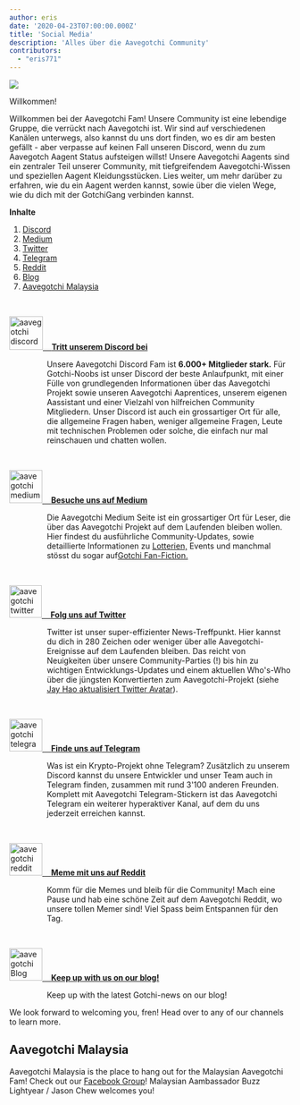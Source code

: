 ```yaml
---
author: eris
date: '2020-04-23T07:00:00.000Z'
title: 'Social Media'
description: 'Alles über die Aavegotchi Community'
contributors:
  - "eris771"
---
```


<div class="headerImageContainer">
<img src="/socialmedia/alfredgotchiwelcome.png" class="headerImage">
<p class="headerImageText">Willkommen!</p>
</div>

Willkommen bei der Aavegotchi Fam! Unsere Community ist eine lebendige Gruppe, die verrückt nach Aavegotchi ist. Wir sind auf verschiedenen Kanälen unterwegs, also kannst du uns dort finden, wo es dir am besten gefällt - aber verpasse auf keinen Fall unseren Discord, wenn du zum Aavegotch Aagent Status aufsteigen willst! Unsere Aavegotchi Aagents sind ein zentraler Teil unserer Community, mit tiefgreifendem Aavegotchi-Wissen und speziellen Aagent Kleidungsstücken. Lies weiter, um mehr darüber zu erfahren, wie du ein Aagent werden kannst, sowie über die vielen Wege, wie du dich mit der GotchiGang verbinden kannst.

<a name="Discord"></a>

<div class="contentsBox">

**Inhalte**

<ol>
<li><a href=#Discord>Discord</a></li>
<li><a href=#Medium>Medium</a></li>
<li><a href=#Twitter>Twitter</a></li>
<li><a href=#Telegram>Telegram</a></li>
<li><a href=#Reddit>Reddit</a></li>
<li><a href=#Blog>Blog</a></li>
<li><a href=#aavegotchi-malaysia>Aavegotchi Malaysia</a></li>
</ol>

</div>

&nbsp;

<a href="https://discord.com/invite/NPwnWB6" target = "_blank"><img src="/socialmedia/discord.png" alt = "aavegotchi discord" width="60" height="60"> &nbsp;&nbsp;&nbsp;**Tritt unserem Discord bei**</a>

<p style="margin-left: 4.8em">Unsere Aavegotchi Discord Fam ist <b>6.000+ Mitglieder stark.</b> Für Gotchi-Noobs ist unser Discord der beste Anlaufpunkt, mit einer Fülle von grundlegenden Informationen über das Aavegotchi Projekt sowie unseren Aavegotchi Aaprentices, unserem eigenen Aassistant und einer Vielzahl von hilfreichen Community Mitgliedern.  
Unser Discord ist auch ein grossartiger Ort für alle, die allgemeine Fragen haben, weniger allgemeine Fragen, Leute mit technischen Problemen oder solche, die einfach nur mal reinschauen und chatten wollen. </p>

<a name="Medium"></a>

&nbsp;<a name="Twitter"></a>

<a href="https://aavegotchi.medium.com/" target = "_blank"><img src="/socialmedia/medium.png" alt = "aavegotchi medium" width="59" height="59"> &nbsp;&nbsp;&nbsp;**Besuche uns auf Medium**</a>

<p style="margin-left: 4.8em">Die Aavegotchi Medium Seite ist ein grossartiger Ort für Leser, die über das Aavegotchi Projekt auf dem Laufenden bleiben wollen. Hier findest du ausführliche Community-Updates, sowie detaillierte Informationen zu <a href="https://aavegotchi.medium.com/aavegotchi-raffles-a-frenly-guide-66f624c9bc60">Lotterien,</a> Events und manchmal stösst du sogar auf<a href = "https://aavegotchi.medium.com/anon-and-the-green-ticket-5776969b3a69">Gotchi Fan-Fiction.</a></p>

&nbsp;<a name="Telegram"></a>

<a href="https://twitter.com/aavegotchi" target = "_blank"><img class="socialmedia" src="/socialmedia/twitter.png" alt = "aavegotchi twitter" width="58" height="58"> &nbsp;&nbsp;&nbsp;**Folg uns auf Twitter**</a>

<p style="margin-left: 4.8em">Twitter ist unser super-effizienter News-Treffpunkt. Hier kannst du dich in 280 Zeichen oder weniger über alle Aavegotchi-Ereignisse auf dem Laufenden bleiben. Das reicht von Neuigkeiten über unsere Community-Parties (!) bis hin zu wichtigen Entwicklungs-Updates und einem aktuellen Who's-Who über die jüngsten Konvertierten zum Aavegotchi-Projekt (siehe <a href=https://twitter.com/aavegotchi/status/1313813072717389824">Jay Hao aktualisiert Twitter Avatar</a>).</p>

&nbsp;

<a href="https://t.me/aavegotchi" target = "_blank"><img class="socialmedia" src="/socialmedia/telegram.png" alt = "aavegotchi telegram" width="59" height="58"> &nbsp;&nbsp;&nbsp;**Finde uns auf Telegram**</a>

<p style="margin-left: 4.8em">Was ist ein Krypto-Projekt ohne Telegram? Zusätzlich zu unserem Discord kannst du unsere Entwickler und unser Team auch in Telegram finden, zusammen mit rund 3'100 anderen Freunden. Komplett mit Aavegotchi Telegram-Stickern ist das Aavegotchi Telegram ein weiterer hyperaktiver Kanal, auf dem du uns jederzeit erreichen kannst. </p>

&nbsp;<a name="Reddit"></a>

<a href="https://www.reddit.com/r/Aavegotchi/" target = "_blank"><img class="socialmedia" src="/socialmedia/reddit.jpg" alt = "aavegotchi reddit" width="59" height="58"> &nbsp;&nbsp;&nbsp;**Meme mit uns auf Reddit**</a>

<p style="margin-left: 4.8em">Komm für die Memes und bleib für die Community! Mach eine Pause und hab eine schöne Zeit auf dem Aavegotchi Reddit, wo unsere tollen Memer sind! Viel Spass beim Entspannen für den Tag.</p>

&nbsp;<a name="Blog"></a>

<a href="https://blog.aavegotchi.com/" target = "_blank"><img class="socialmedia" src="/socialmedia/blog.svg" alt = "aavegotchi Blog" width="59" height="58"> &nbsp;&nbsp;&nbsp;**Keep up with us on our blog!**</a>

<p style="margin-left: 4.8em">Keep up with the latest Gotchi-news on our blog!</p>

We look forward to welcoming you, fren! Head over to any of our channels to learn more.

## Aavegotchi Malaysia

Aavegotchi Malaysia is the place to hang out for the Malaysian Aavegotchi Fam! Check out our [Facebook Group](https://www.facebook.com/groups/aavegotchimalaysia)! Malaysian Aambassador Buzz Lightyear / Jason Chew welcomes you!





